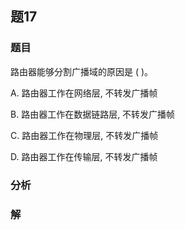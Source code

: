 ## 题17
### 题目
路由器能够分割广播域的原因是 ( )。

A. 路由器工作在网络层, 不转发广播帧

B. 路由器工作在数据链路层, 不转发广播帧

C. 路由器工作在物理层, 不转发广播帧

D. 路由器工作在传输层, 不转发广播帧
### 分析

### 解